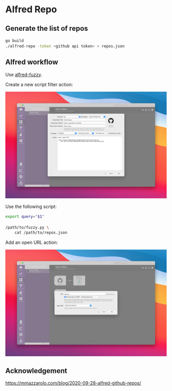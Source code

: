# Alfred Repo

## Generate the list of repos

```bash
go build
./alfred-repo -token <github api token> > repos.json
```

## Alfred workflow

Use [alfred-fuzzy](https://github.com/garriguv/alfred-fuzzy).

Create a new script filter action:

![](script-filter.png)

Use the following script:

```bash
export query="$1"

/path/to/fuzzy.py \
	cat /path/to/repos.json
```

Add an open URL action:

![](open-url.png)

## Acknowledgement

https://mmazzarolo.com/blog/2020-09-28-alfred-github-repos/

